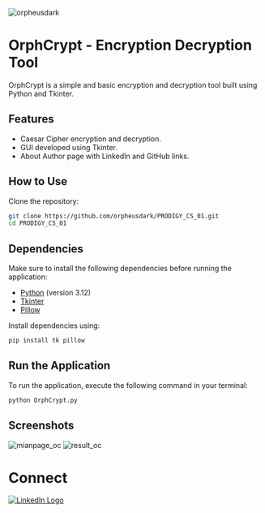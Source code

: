 ![orpheusdark](https://github.com/orpheusdark/PRODIGY_CS_01/assets/117748842/8293cf72-f3fc-4ff7-87b6-b1111792f301)

# OrphCrypt - Encryption Decryption Tool

OrphCrypt is a simple and basic encryption and decryption tool built using Python and Tkinter.

## Features

- Caesar Cipher encryption and decryption.
- GUI developed using Tkinter.
- About Author page with LinkedIn and GitHub links.


## How to Use

Clone the repository:

  ```bash
  git clone https://github.com/orpheusdark/PRODIGY_CS_01.git
  cd PRODIGY_CS_01
  ```  

## Dependencies

Make sure to install the following dependencies before running the application:

- [Python](https://www.python.org/) (version 3.12)
- [Tkinter](https://docs.python.org/3/library/tkinter.html)
- [Pillow](https://pillow.readthedocs.io/en/stable/)

Install dependencies using:

```bash
pip install tk pillow
```



## Run the Application

To run the application, execute the following command in your terminal:

  ```bash
  python OrphCrypt.py
  ```
## Screenshots

![mianpage_oc](https://github.com/orpheusdark/PRODIGY_CS_01/assets/117748842/09f8d611-73fd-4630-a769-e5765d9647ed)
![result_oc](https://github.com/orpheusdark/PRODIGY_CS_01/assets/117748842/f1030307-e644-4bd3-97f6-3eaa84a72307)


# Connect
[![LinkedIn Logo](https://github.com/orpheusdark/PRODIGY_CS_01/assets/117748842/39f1c509-d0fd-4d3a-b7f9-8f09bae1bf07)](https://www.linkedin.com/in/orpheusdark/)



